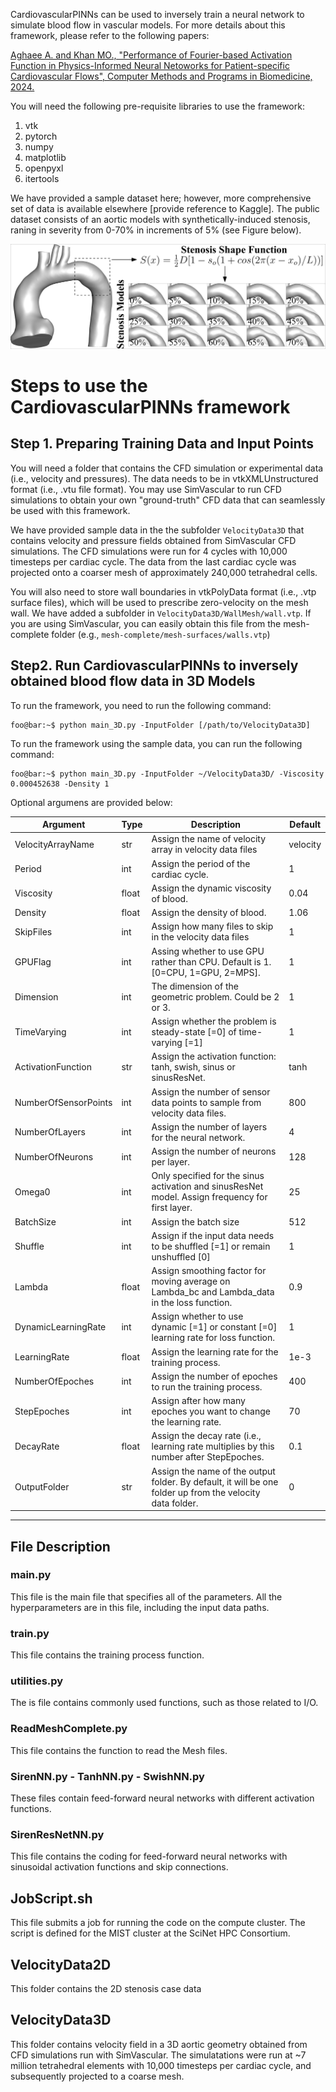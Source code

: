 CardiovascularPINNs can be used to inversely train a neural network to simulate blood flow in vascular models. For more details about this framework, please refer to the following papers:

[Aghaee A. and Khan MO., "Performance of Fourier-based Activation Function in Physics-Informed Neural Netoworks for Patient-specific Cardiovascular Flows", Computer Methods and Programs in Biomedicine, 2024.](https://scholar.google.ca/citations?view_op=view_citation&hl=en&user=KAfm-70AAAAJ&sortby=pubdate&citation_for_view=KAfm-70AAAAJ:ZeXyd9-uunAC) 

You will need the following pre-requisite libraries to use the framework: 
1. vtk
2. pytorch
3. numpy
4. matplotlib
5. openpyxl
6. itertools

We have provided a sample dataset here; however, more comprehensive set of data is available elsewhere [provide reference to Kaggle]. The public dataset consists of an aortic models with synthetically-induced stenosis, raning in severity from 0-70% in increments of 5% (see Figure below).

![alt text](https://github.com/Owais-Khan/CardiovascularPINNs/blob/main/Figures/Figure1_Stenosis_Mapping.png)

# Steps to use the CardiovascularPINNs framework
## Step 1. Preparing Training Data and Input Points
You will need a folder that contains the CFD simulation or experimental data (i.e., velocity and pressures). The data needs to be in vtkXMLUnstructured format (i.e., .vtu file format). You may use SimVascular to run CFD simulations to obtain your own "ground-truth" CFD data that can seamlessly be used with this framework. 

We have provided sample data in the the subfolder ```VelocityData3D``` that contains velocity and pressure fields obtained from SimVascular CFD simulations. The CFD simulations were run for 4 cycles with 10,000 timesteps per cardiac cycle. The data from the last cardiac cycle was projected onto a coarser mesh of approximately 240,000 tetrahedral cells. 

You will also need to store wall boundaries in vtkPolyData format (i.e., .vtp surface files), which will be used to prescribe zero-velocity on the mesh wall. We have added a subfolder in ```VelocityData3D/WallMesh/wall.vtp```. If you are using SimVascular, you can easily obtain this file from the mesh-complete folder (e.g., ```mesh-complete/mesh-surfaces/walls.vtp```)

## Step2. Run CardiovascularPINNs to inversely obtained blood flow data in 3D Models
To run the framework, you need to run the following command:
```console
foo@bar:~$ python main_3D.py -InputFolder [/path/to/VelocityData3D]
```
To run the framework using the sample data, you can run the following command:
```console
foo@bar:~$ python main_3D.py -InputFolder ~/VelocityData3D/ -Viscosity 0.000452638 -Density 1
```
Optional argumens are provided below:

| Argument | Type | Description | Default |
| ---      | ---  |  ---        | ---     |
| VelocityArrayName           | str   | Assign the name of velocity array in velocity data files | velocity |
| Period                      | int   | Assign the period of the cardiac cycle. | 1 |
| Viscosity                   | float | Assign the dynamic viscosity of blood. | 0.04 |
| Density                     | float | Assign the density of blood. | 1.06 |
| SkipFiles                   | int   | Assign how many files to skip in the velocity data files | 1 |
| GPUFlag                     | int   | Assing whether to use GPU rather than CPU. Default is 1. [0=CPU, 1=GPU, 2=MPS]. | 1 |
| Dimension                   | int   | The dimension of the geometric problem. Could be 2 or 3. | 1 |
| TimeVarying                 | int   | Assign whether the problem is steady-state [=0] of time-varying [=1] | 1 |
| ActivationFunction          | str   | Assign the activation function: tanh, swish, sinus or sinusResNet. | tanh |
| NumberOfSensorPoints        | int   | Assign the number of sensor data points to sample from velocity data files. | 800 |
| NumberOfLayers              | int   | Assign the number of layers for the neural network. | 4 |
| NumberOfNeurons             | int   | Assign the number of neurons per layer. | 128 |
| Omega0                      | int   | Only specified for the sinus activation and sinusResNet model. Assign frequency for first layer. | 25 |
| BatchSize                   | int   | Assign the batch size | 512 |
| Shuffle                     | int   | Assign if the input data needs to be shuffled [=1] or remain unshuffled [0] | 1 | 
| Lambda                      | float | Assign smoothing factor for moving average on Lambda_bc and Lambda_data in the loss function. | 0.9 |
| DynamicLearningRate         | int   | Assign whether to use dynamic [=1] or constant [=0] learning rate for loss function. | 1 |
| LearningRate                | float | Assign the learning rate for the training process. | 1e-3 |
| NumberOfEpoches             | int   | Assign the number of epoches to run the training process. | 400 |
| StepEpoches                 | int   | Assign after how many epoches you want to change the learning rate. | 70 |
| DecayRate                   | float | Assign the decay rate (i.e., learning rate multiplies by this number after StepEpoches. | 0.1 |
| OutputFolder                | str   | Assign the name of the output folder. By default, it will be one folder up from the velocity data folder.| 0 |

--- 
## File Description

### main.py
This file is the main file that specifies all of the parameters. All the hyperparameters are in this file, including the input data paths.

### train.py
This file contains the training process function.

### utilities.py
The is file contains commonly used functions, such as those related to I/O.

### ReadMeshComplete.py
This file contains the function to read the Mesh files.

### SirenNN.py - TanhNN.py - SwishNN.py
These files contain feed-forward neural networks with different activation functions.

### SirenResNetNN.py
This file contains the coding for feed-forward neural networks with sinusoidal activation functions and skip connections.

## JobScript.sh
This file submits a job for running the code on the compute cluster. The script is defined for the MIST cluster at the SciNet HPC Consortium.

## VelocityData2D
This folder contains the 2D stenosis case data

## VelocityData3D
This folder contains velocity field in a 3D aortic geometry obtained from CFD simulations run with SimVascular. The simulatations were run at ~7 million tetrahedral elements with 10,000 timesteps per cardiac cycle, and subsequently projected to a coarse mesh. 

